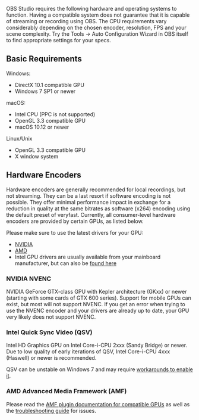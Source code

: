 OBS Studio requires the following hardware and operating systems to function. Having a compatible system does not guarantee that it is capable of streaming or recording using OBS. The CPU requirements vary considerably depending on the chosen encoder, resolution, FPS and your scene complexity. Try the Tools -> Auto Configuration Wizard in OBS itself to find appropriate settings for your specs.

## Basic Requirements

Windows:
- DirectX 10.1 compatible GPU
- Windows 7 SP1 or newer

macOS:
- Intel CPU (PPC is not supported)
- OpenGL 3.3 compatible GPU
- macOS 10.12 or newer

Linux/Unix
- OpenGL 3.3 compatible GPU
- X window system

## Hardware Encoders

Hardware encoders are generally recommended for local recordings, but not streaming. They can be a last resort if software encoding is not possible. They offer minimal performance impact in exchange for a reduction in quality at the same bitrates as software (x264) encoding using the default preset of veryfast. Currently, all consumer-level hardware encoders are provided by certain GPUs, as listed below.

Please make sure to use the latest drivers for your GPU:
- [NVIDIA](https://www.geforce.com/drivers)
- [AMD](http://support.amd.com)
- Intel GPU drivers are usually available from your mainboard manufacturer, but can also be [found here](https://downloadcenter.intel.com/)

### NVIDIA NVENC
NVIDIA GeForce GTX-class GPU with Kepler architecture (GKxx) or newer (starting with some cards of GTX 600 series).
Support for mobile GPUs can exist, but most will not support NVENC. If you get an error when trying to use the NVENC encoder and your drivers are already up to date, your GPU very likely does not support NVENC.

### Intel Quick Sync Video (QSV)
Intel HD Graphics GPU on Intel Core-i-CPU 2xxx (Sandy Bridge) or newer.
Due to low quality of early iterations of QSV, Intel Core-i-CPU 4xxx (Haswell) or newer is recommended.

QSV can be unstable on Windows 7 and may require [workarounds to enable it](https://obsproject.com/forum/resources/how-to-use-quicksync.82/).

### AMD Advanced Media Framework (AMF)
Please read the [AMF plugin documentation for compatible GPUs](https://github.com/Xaymar/obs-studio_amf-encoder-plugin/wiki/Hardware-Support) as well as the [troubleshooting guide](https://github.com/Xaymar/obs-studio_amf-encoder-plugin/wiki/Guide%3A-Troubleshooting) for issues.